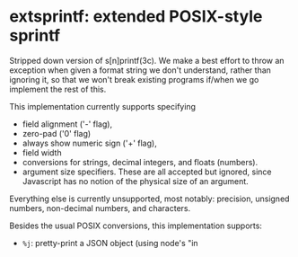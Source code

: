# extsprintf: extended POSIX-style sprintf

Stripped down version of s[n]printf(3c).  We make a best effort to throw an
exception when given a format string we don't understand, rather than ignoring
it, so that we won't break existing programs if/when we go implement the rest
of this.

This implementation currently supports specifying

* field alignment ('-' flag),
* zero-pad ('0' flag)
* always show numeric sign ('+' flag),
* field width
* conversions for strings, decimal integers, and floats (numbers).
* argument size specifiers.  These are all accepted but ignored, since
  Javascript has no notion of the physical size of an argument.

Everything else is currently unsupported, most notably: precision, unsigned
numbers, non-decimal numbers, and characters.

Besides the usual POSIX conversions, this implementation supports:

* `%j`: pretty-print a JSON object (using node's "in